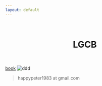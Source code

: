 ```yaml
---
layout: default
---
```

<br />
<h1 style="text-align:center">LGCB</h1>
<br />

[book](/LGCB/book)
![ddd](./images/tree.png)
<blockquote>
<p>
happypeter1983 at gmail.com
</p>
</blockquote>


